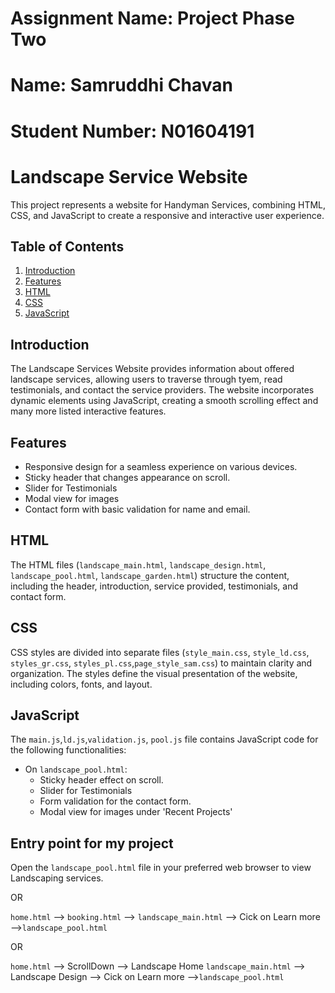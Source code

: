 # Assignment Name: Project Phase Two
# Name: Samruddhi Chavan
# Student Number: N01604191

# Landscape Service Website

This project represents a website for Handyman Services, combining HTML, CSS, and JavaScript to create a responsive and interactive user experience.

## Table of Contents

1. [Introduction](#introduction)
2. [Features](#features)
3. [HTML](#html)
4. [CSS](#css)
5. [JavaScript](#javascript)

## Introduction

The Landscape Services Website provides information about offered landscape services, allowing users to traverse through tyem, read testimonials, and contact the service providers. The website incorporates dynamic elements using JavaScript, creating a smooth scrolling effect and many more listed interactive features.

## Features

- Responsive design for a seamless experience on various devices.
- Sticky header that changes appearance on scroll.
- Slider for Testimonials
- Modal view for images
- Contact form with basic validation for name and email.



## HTML

The HTML files (`landscape_main.html`, `landscape_design.html`, `landscape_pool.html`, `landscape_garden.html`) structure the content, including the header, introduction, service provided, testimonials, and contact form.

## CSS

CSS styles are divided into separate files (`style_main.css`, `style_ld.css`, `styles_gr.css`, `styles_pl.css`,`page_style_sam.css`) to maintain clarity and organization. The styles define the visual presentation of the website, including colors, fonts, and layout.

## JavaScript

The `main.js`,`ld.js`,`validation.js`, `pool.js`  file contains JavaScript code for the following functionalities:

- On `landscape_pool.html`:
    - Sticky header effect on scroll.
    - Slider for Testimonials
    - Form validation for the contact form.
    - Modal view for images under 'Recent Projects'

## Entry point for my project

Open the `landscape_pool.html` file in your preferred web browser to view Landscaping services.

OR

`home.html` --> `booking.html` --> `landscape_main.html` --> Cick on Learn more -->`landscape_pool.html`

OR

`home.html` --> ScrollDown --> Landscape Home
`landscape_main.html` --> Landscape Design --> Cick on Learn more -->`landscape_pool.html`

